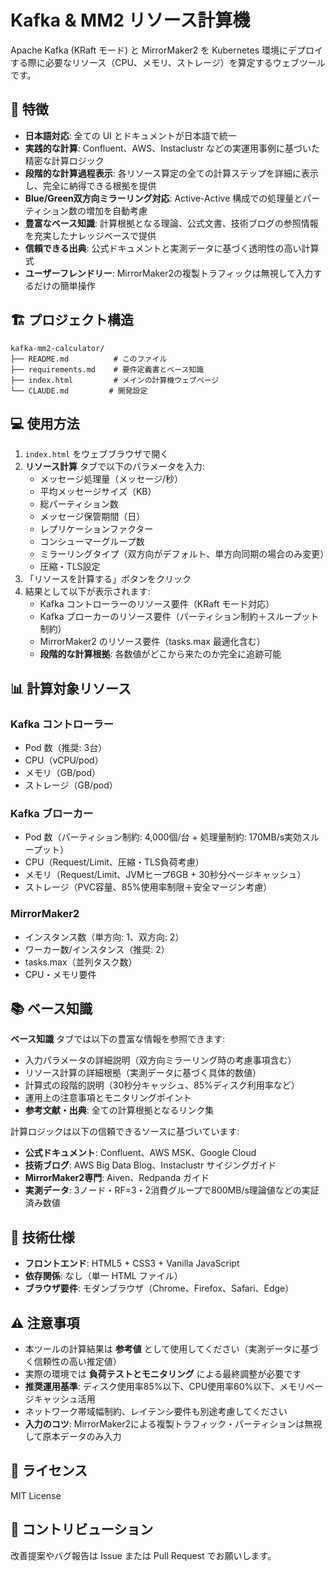 # Kafka & MM2 リソース計算機

Apache Kafka (KRaft モード) と MirrorMaker2 を Kubernetes 環境にデプロイする際に必要なリソース（CPU、メモリ、ストレージ）を算定するウェブツールです。

## 🚀 特徴

- **日本語対応**: 全ての UI とドキュメントが日本語で統一
- **実践的な計算**: Confluent、AWS、Instaclustr などの実運用事例に基づいた精密な計算ロジック
- **段階的な計算過程表示**: 各リソース算定の全ての計算ステップを詳細に表示し、完全に納得できる根拠を提供
- **Blue/Green双方向ミラーリング対応**: Active-Active 構成での処理量とパーティション数の増加を自動考慮
- **豊富なベース知識**: 計算根拠となる理論、公式文書、技術ブログの参照情報を充実したナレッジベースで提供
- **信頼できる出典**: 公式ドキュメントと実測データに基づく透明性の高い計算式
- **ユーザーフレンドリー**: MirrorMaker2の複製トラフィックは無視して入力するだけの簡単操作

## 🏗️ プロジェクト構造

```
kafka-mm2-calculator/
├── README.md          # このファイル
├── requirements.md    # 要件定義書とベース知識
├── index.html         # メインの計算機ウェブページ
└── CLAUDE.md         # 開発設定
```

## 💻 使用方法

1. `index.html` をウェブブラウザで開く
2. **リソース計算** タブで以下のパラメータを入力:
   - メッセージ処理量（メッセージ/秒）
   - 平均メッセージサイズ（KB）
   - 総パーティション数
   - メッセージ保管期間（日）
   - レプリケーションファクター
   - コンシューマーグループ数
   - ミラーリングタイプ（双方向がデフォルト、単方向同期の場合のみ変更）
   - 圧縮・TLS設定
3. 「リソースを計算する」ボタンをクリック
4. 結果として以下が表示されます:
   - Kafka コントローラーのリソース要件（KRaft モード対応）
   - Kafka ブローカーのリソース要件（パーティション制約＋スループット制約）
   - MirrorMaker2 のリソース要件（tasks.max 最適化含む）
   - **段階的な計算根拠**: 各数値がどこから来たのか完全に追跡可能

## 📊 計算対象リソース

### Kafka コントローラー
- Pod 数（推奨: 3台）
- CPU（vCPU/pod）
- メモリ（GB/pod）
- ストレージ（GB/pod）

### Kafka ブローカー
- Pod 数（パーティション制約: 4,000個/台 + 処理量制約: 170MB/s実効スループット）
- CPU（Request/Limit、圧縮・TLS負荷考慮）
- メモリ（Request/Limit、JVMヒープ6GB + 30秒分ページキャッシュ）
- ストレージ（PVC容量、85%使用率制限＋安全マージン考慮）

### MirrorMaker2
- インスタンス数（単方向: 1、双方向: 2）
- ワーカー数/インスタンス（推奨: 2）
- tasks.max（並列タスク数）
- CPU・メモリ要件

## 📚 ベース知識

**ベース知識** タブでは以下の豊富な情報を参照できます:
- 入力パラメータの詳細説明（双方向ミラーリング時の考慮事項含む）
- リソース計算の詳細根拠（実測データに基づく具体的数値）
- 計算式の段階的説明（30秒分キャッシュ、85%ディスク利用率など）
- 運用上の注意事項とモニタリングポイント
- **参考文献・出典**: 全ての計算根拠となるリンク集

計算ロジックは以下の信頼できるソースに基づいています:
- **公式ドキュメント**: Confluent、AWS MSK、Google Cloud
- **技術ブログ**: AWS Big Data Blog、Instaclustr サイジングガイド
- **MirrorMaker2専門**: Aiven、Redpanda ガイド
- **実測データ**: 3ノード・RF=3・2消費グループで800MB/s理論値などの実証済み数値

## 🔧 技術仕様

- **フロントエンド**: HTML5 + CSS3 + Vanilla JavaScript
- **依存関係**: なし（単一 HTML ファイル）
- **ブラウザ要件**: モダンブラウザ（Chrome、Firefox、Safari、Edge）

## ⚠️ 注意事項

- 本ツールの計算結果は **参考値** として使用してください（実測データに基づく信頼性の高い推定値）
- 実際の環境では **負荷テストとモニタリング** による最終調整が必要です
- **推奨運用基準**: ディスク使用率85%以下、CPU使用率60%以下、メモリページキャッシュ活用
- ネットワーク帯域幅制約、レイテンシ要件も別途考慮してください
- **入力のコツ**: MirrorMaker2による複製トラフィック・パーティションは無視して原本データのみ入力

## 📝 ライセンス

MIT License

## 🤝 コントリビューション

改善提案やバグ報告は Issue または Pull Request でお願いします。